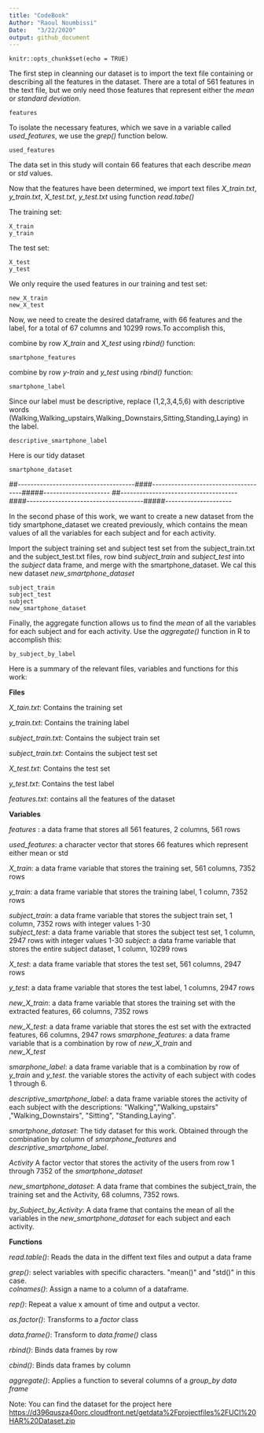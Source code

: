 ```yaml
---
title: "CodeBook"
Author: "Raoul Noumbissi"
Date:   "3/22/2020"
output: github_document
---
```


```{r setup, include=FALSE}
knitr::opts_chunk$set(echo = TRUE)
```
The first step in cleanning our dataset is to import the text  file containing or describing  all the features in the dataset. There are a total of 561 features in the text file, but we only need those features that represent either the *mean* or *standard deviation*.

```
features 
```

To isolate the necessary features, which we save in a variable called *used_features*, we use the *grep()* function below. 
```
used_features
```
The data set in this study will contain 66 features that each describe *mean* or *std* values.

Now that the features have been determined, we import  text files *X_train.txt*, *y_train.txt*, *X_test.txt*, *y_test.txt* using function *read.tabe()*

The training set:
```
X_train
y_train
```

The test set:
```
X_test
y_test

```


We only require the used features in our training and test set:
```
new_X_train
new_X_test

```

Now, we need to create the desired dataframe, with 66 features and the label, for a total of 67 columns and 10299 rows.To accomplish this, 

combine by row *X_train* and *X_test* using *rbind()* function:
```
smartphone_features
```

combine by row *y-train* and *y_test* using *rbind()* function:
```
smartphone_label
```

Since our label must be descriptive, replace (1,2,3,4,5,6) with descriptive words (Walking,Walking_upstairs,Walking_Downstairs,Sitting,Standing,Laying) in the label.

```
descriptive_smartphone_label
```

Here is our tidy dataset
```
smartphone_dataset
```

##-------------------------------------####-------------------------------------#####---------------------
##-------------------------------------####-------------------------------------#####---------------------

In the second phase of this work, we want to create a new dataset from the tidy smartphone_dataset we created previously, which contains the mean values of all the variables for each subject and for each activity.

Import the subject training set and subject test set from the subject_train.txt and the subject_test.txt files, row bind *subject_train* and *subject_test* into the *subject* data frame, and merge with the smartphone_dataset.
We cal this new dataset *new_smartphone_dataset*
```
subject_train
subject_test
subject
new_smartphone_dataset
```

Finally, the aggregate function allows us to find the *mean* of all the  variables for each subject and for each activity.
Use the *aggregate()* function in R to accomplish this:
```
by_subject_by_label
```


Here is a summary of the relevant files, variables and functions for this work:

**Files**

            
*X_tain.txt*:         Contains the training set               

*y_train.txt*:         Contains the training label                  

*subject_train.txt*:   Contains the subject train set      

*subject_train.txt*:   Contains the subject test set

*X_test.txt*:          Contains the test set

*y_test.txt*:          Contains the test label

*features.txt*:        contains all the features of the dataset

**Variables**

*features* :           a data frame that stores all 561 features, 2 columns, 561 rows

*used_features*:    a character vector that stores 66 features which represent either mean or std

*X_train*:             a data frame variable that stores the training set, 561 columns, 7352 rows 

*y_train*:             a data frame variable that stores the training label, 1 column, 7352 rows 

*subject_train*:       a data frame variable that stores the subject train set, 1 column, 7352 rows with 
                      integer values 1-30  
*subject_test*:        a data frame variable that stores the subject test set, 1 column, 2947 rows with 
                      integer values 1-30 
*subject*:             a data frame variable that stores the entire subject dataset, 1 column, 10299 rows

*X_test*:              a data frame variable that stores the test set, 561 columns, 2947 rows           

*y_test*:              a data frame variable that stores the test label, 1 columns, 2947 rows

*new_X_train*:         a data frame variable that stores the training set with the extracted features, 66 
                      columns, 7352 rows 

*new_X_test*:          a data frame variable that stores the est set with the extracted features, 66 
                      columns, 2947 rows
*smarphone_features*:  a data frame variable that is a combination by row of *new_X_train* and  
                       *new_X_test*

*smarphone_label*:     a data frame variable that is a combination by row of *y_train* and *y_test*.
                      the variable stores the activity of each subject with codes 1 through 6.

*descriptive_smartphone_label*: a data frame variable stores the activity of each subject with the 
                               descriptions: "Walking","Walking_upstairs" ,"Walking_Downstairs", 
                               "Sitting", "Standing,Laying".

*smartphone_dataset*:  The tidy dataset for this work. Obtained through the combination by column of 
                      *smarphone_features* and *descriptive_smartphone_label*.

*Activity*            A factor vector that stores the activity of the users from row 1 through 7352 of 
                      the *smartphone_dataset*

*new_smartphone_dataset*: A data frame that combines the subject_train, the training set and the Activity, 
                         68 columns, 7352 rows.

*by_Subject_by_Activity*:    A data frame that contains the mean of all the variables in the 
                         *new_smartphone_dataset* for each subject and  each activity.                     

**Functions**

*read.table()*:           Reads the data in the diffent text files and output a data frame

*grep()*:                 select variables with specific characters. "mean()" and "std()" in this case.      
*colnames()*:             Assign a name to a column of a dataframe.

*rep()*:                  Repeat a value x amount of time and output a vector.

*as.factor()*:            Transforms to a *factor* class

*data.frame()*:           Transform to *data.frame()* class

*rbind()*:                Binds data frames by row

*cbind()*:                Binds data frames by column

*aggregate()*:            Applies a function to several columns of a *group_by data frame*         

Note: You can find the dataset for the project here https://d396qusza40orc.cloudfront.net/getdata%2Fprojectfiles%2FUCI%20HAR%20Dataset.zip